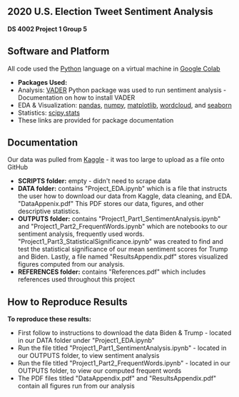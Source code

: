 ## **2020 U.S. Election Tweet Sentiment Analysis**
**DS 4002 Project 1 Group 5**

## Software and Platform 
All code used the [Python](https://www.python.org/downloads/) language on a virtual machine in [Google Colab](https://colab.research.google.com/) 
* **Packages Used:**
* Analysis: [VADER](https://pypi.org/project/vaderSentiment/) Python package was used to run sentiment analysis - Documentation on how to install VADER
* EDA & Visualization: [pandas](https://pypi.org/project/pandas/), [numpy](https://pypi.org/project/numpy/), [matplotlib](https://pypi.org/project/matplotlib/), [wordcloud](https://pypi.org/project/wordcloud/), and [seaborn](https://pypi.org/project/seaborn/) 
* Statistics: [scipy.stats](https://docs.scipy.org/doc/scipy/reference/stats.html)
* These links are provided for package documentation

## Documentation 
Our data was pulled from [Kaggle](https://www.kaggle.com/datasets/manchunhui/us-election-2020-tweets/data) - it was too large to upload as a file onto GitHub
* **SCRIPTS folder:** empty - didn't need to scrape data 
* **DATA folder:** contains "Project_EDA.ipynb" which is a file that instructs the user how to download our data from Kaggle, data cleaning, and EDA. "DataAppenix.pdf" This PDF stores our data, figures, and other descriptive statistics. 
* **OUTPUTS folder:** contains "Project1_Part1_SentimentAnalysis.ipynb" and "Project1_Part2_FrequentWords.ipynb" which are notebooks to our sentiment analysis, frequently used words. "Project1_Part3_StatisticalSignificance.ipynb" was created to find and test the statistical significance of our mean sentiment scores for Trump and Biden. Lastly, a file named "ResultsAppendix.pdf" stores visualized figures computed from our analysis.
* **REFERENCES folder:** contains "References.pdf" which includes references used throughout this project

## How to Reproduce Results 
**To reproduce these results:**
* First follow to instructions to download the data Biden & Trump - located in our DATA folder under "Project1_EDA.ipynb"
* Run the file titled "Project1_Part1_SentimentAnalysis.ipynb" - located in our OUTPUTS folder, to view sentiment analysis
* Run the file titled "Project1_Part2_FrequentWords.ipynb" - located in our OUTPUTS folder, to view our computed frequent words
* The PDF files titled "DataAppendix.pdf" and "ResultsAppendix.pdf" contain all figures run from our analysis 
